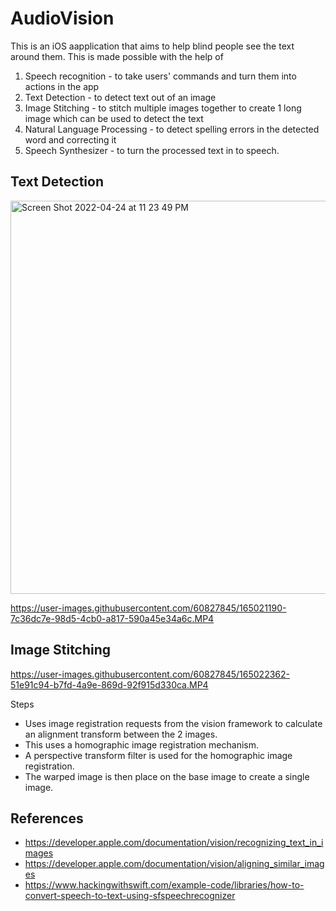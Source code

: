 # AudioVision

This is an iOS aapplication that aims to help blind people see the text around them. This is made possible with the help of 
1. Speech recognition - to take users' commands and turn them into actions in the app
2. Text Detection -  to detect text out of an image
3. Image Stitching - to stitch multiple images together to create 1 long image which can be used to detect the text
4. Natural Language Processing - to detect spelling errors in the detected word and correcting it
5. Speech Synthesizer - to turn the processed text in to speech.

## Text Detection

<img width="629" alt="Screen Shot 2022-04-24 at 11 23 49 PM" src="https://user-images.githubusercontent.com/60827845/165020690-8c681778-eade-4c65-94be-293174edbf5b.png">

https://user-images.githubusercontent.com/60827845/165021190-7c36dc7e-98d5-4cb0-a817-590a45e34a6c.MP4

## Image Stitching

https://user-images.githubusercontent.com/60827845/165022362-51e91c94-b7fd-4a9e-869d-92f915d330ca.MP4

Steps
- Uses image registration requests from the vision framework to calculate an alignment transform between the 2 images.
- This uses a homographic image registration mechanism.
- A perspective transform filter is used for the homographic image registration.
- The warped image is then place on the base image to create a single image.


## References
- https://developer.apple.com/documentation/vision/recognizing_text_in_images
- https://developer.apple.com/documentation/vision/aligning_similar_images
- https://www.hackingwithswift.com/example-code/libraries/how-to-convert-speech-to-text-using-sfspeechrecognizer
